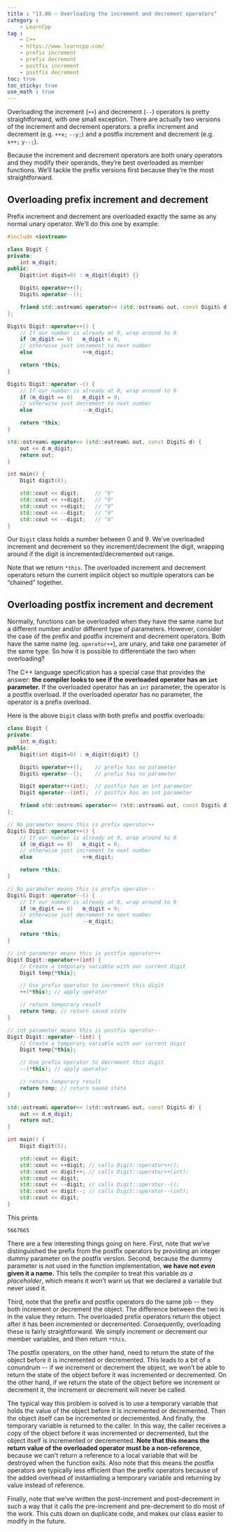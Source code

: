 ```yaml
---
title : "13.08 — Overloading the increment and decrement operators"
category :
    - LearnCpp
tag : 
    - C++
    - https://www.learncpp.com/
    - prefix increment
    - prefix decrement
    - postfix increment
    - postfix decrement
toc: true  
toc_sticky: true 
use_math : true
---
```



Overloading the increment (`++`) and decrement (`--`) operators is pretty straightforward, with one small exception. There are actually two versions of the increment and decrement operators: a prefix increment and decrement (e.g. `++x;` `--y;`) and a postfix increment and decrement (e.g. `x++;` `y--;`).

Because the increment and decrement operators are both unary operators and they modify their operands, they’re best overloaded as member functions. We’ll tackle the prefix versions first because they’re the most straightforward.


## Overloading prefix increment and decrement

Prefix increment and decrement are overloaded exactly the same as any normal unary operator. We’ll do this one by example:

```c++
#include <iostream>

class Digit {
private:
    int m_digit;
public:
    Digit(int digit=0) : m_digit{digit} {}

    Digit& operator++();
    Digit& operator--();

    friend std::ostream& operator<< (std::ostream& out, const Digit& d);
};

Digit& Digit::operator++() {
    // If our number is already at 9, wrap around to 0
    if (m_digit == 9)   m_digit = 0;
    // otherwise just increment to next number
    else                ++m_digit;

    return *this;
}

Digit& Digit::operator--() {
    // If our number is already at 0, wrap around to 9
    if (m_digit == 0)   m_digit = 9;
    // otherwise just decrement to next number
    else                --m_digit;

    return *this;
}

std::ostream& operator<< (std::ostream& out, const Digit& d) {
	out << d.m_digit;
	return out;
}

int main() {
    Digit digit(8);

    std::cout << digit;     // "8"
    std::cout << ++digit;   // "9"
    std::cout << ++digit;   // "0"
    std::cout << --digit;   // "9"
    std::cout << --digit;   // "8"
}
```

Our `Digit` class holds a number between 0 and 9. We’ve overloaded increment and decrement so they increment/decrement the digit, wrapping around if the digit is incremented/decremented out range.

Note that we return `*this`. The overloaded increment and decrement operators return the current implicit object so multiple operators can be “chained” together.


## Overloading postfix increment and decrement

Normally, functions can be overloaded when they have the same name but a different number and/or different type of parameters. However, consider the case of the prefix and postfix increment and decrement operators. Both have the same name (eg. `operator++`), are unary, and take one parameter of the same type. So how it is possible to differentiate the two when overloading?

The C++ language specification has a special case that provides the answer: **the compiler looks to see if the overloaded operator has an `int` parameter.** If the overloaded operator has an `int` parameter, the operator is a postfix overload. If the overloaded operator has no parameter, the operator is a prefix overload.

Here is the above `Digit` class with both prefix and postfix overloads:

```c++
class Digit {
private:
    int m_digit;
public:
    Digit(int digit=0) : m_digit{digit} {}

    Digit& operator++();    // prefix has no parameter
    Digit& operator--();    // prefix has no parameter

    Digit operator++(int);  // postfix has an int parameter
    Digit operator--(int);  // postfix has an int parameter

    friend std::ostream& operator<< (std::ostream& out, const Digit& d);
};

// No parameter means this is prefix operator++
Digit& Digit::operator++() {
    // If our number is already at 9, wrap around to 0
    if (m_digit == 9)   m_digit = 0;
    // otherwise just increment to next number
    else                ++m_digit;

    return *this;
}

// No parameter means this is prefix operator--
Digit& Digit::operator--() {
    // If our number is already at 0, wrap around to 9
    if (m_digit == 0)   m_digit = 9;
    // otherwise just decrement to next number
    else                --m_digit;

    return *this;
}

// int parameter means this is postfix operator++
Digit Digit::operator++(int) {
    // Create a temporary variable with our current digit
    Digit temp{*this};

    // Use prefix operator to increment this digit
    ++(*this); // apply operator

    // return temporary result
    return temp; // return saved state
}

// int parameter means this is postfix operator--
Digit Digit::operator--(int) {
    // Create a temporary variable with our current digit
    Digit temp{*this};

    // Use prefix operator to decrement this digit
    --(*this); // apply operator

    // return temporary result
    return temp; // return saved state
}

std::ostream& operator<< (std::ostream& out, const Digit& d) {
	out << d.m_digit;
	return out;
}

int main() {
    Digit digit(5);

    std::cout << digit;
    std::cout << ++digit; // calls Digit::operator++();
    std::cout << digit++; // calls Digit::operator++(int);
    std::cout << digit;
    std::cout << --digit; // calls Digit::operator--();
    std::cout << digit--; // calls Digit::operator--(int);
    std::cout << digit;
}
```

This prints

```
5667665
```

There are a few interesting things going on here. First, note that we’ve distinguished the prefix from the postfix operators by providing an integer dummy parameter on the postfix version. Second, because the dummy parameter is not used in the function implementation, **we have not *even* given it a name.** This tells the compiler to treat this variable *as a placeholder*, which means it won’t warn us that we declared a variable but never used it.

Third, note that the prefix and postfix operators do the same job -- they both increment or decrement the object. The difference between the two is in the value they return. The overloaded prefix operators return the object after it has been incremented or decremented. Consequently, overloading these is fairly straightforward. We simply increment or decrement our member variables, and then return `*this`.

The postfix operators, on the other hand, need to return the state of the object before it is incremented or decremented. This leads to a bit of a conundrum -- if we increment or decrement the object, we won’t be able to return the state of the object before it was incremented or decremented. On the other hand, if we return the state of the object before we increment or decrement it, the increment or decrement will never be called.

The typical way this problem is solved is to use a temporary variable that holds the value of the object before it is incremented or decremented. Then the object itself can be incremented or decremented. And finally, the temporary variable is returned to the caller. In this way, the caller receives a copy of the object before it was incremented or decremented, but the object itself is incremented or decremented. **Note that this means the return value of the overloaded operator must be a non-reference**, because we can’t return a reference to a local variable that will be destroyed when the function exits. Also note that this means the postfix operators are typically less efficient than the prefix operators because of the added overhead of instantiating a temporary variable and returning by value instead of reference.

Finally, note that we’ve written the post-increment and post-decrement in such a way that it calls the pre-increment and pre-decrement to do most of the work. This cuts down on duplicate code, and makes our class easier to modify in the future.